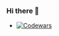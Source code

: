 ### Hi there 👋

* [![Codewars][codewars_badge]][codewars_profile]

<!--
Here are some ideas to get you started:

- 🔭 I’m currently working on ...
- 🌱 I’m currently learning ...
- 👯 I’m looking to collaborate on ...
- 🤔 I’m looking for help with ...
- 💬 Ask me about ...
- 📫 How to reach me: ...
- 😄 Pronouns: ...
- ⚡ Fun fact: ...
-->

[codewars_badge]: https://www.codewars.com/users/lightning1141/badges/small
[codewars_profile]: https://www.codewars.com/users/lightning1141
